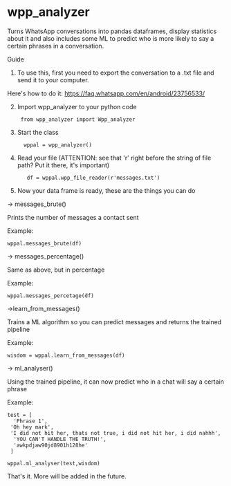 # wpp_analyzer

Turns WhatsApp conversations into pandas dataframes, display statistics about it and also includes some ML to predict who is more likely to say a certain phrases in a conversation.

Guide

1. To use this, first you need to export the conversation to a .txt file and send it to your computer.

  Here's how to do it: https://faq.whatsapp.com/en/android/23756533/

2. Import wpp_analyzer to your python code

        from wpp_analyzer import Wpp_analyzer

3. Start the class
  
         wppal = wpp_analyzer()

4. Read your file (ATTENTION: see that 'r' right before the string of file path? Put it there, it's important)

          df = wppal.wpp_file_reader(r'messages.txt')

5. Now your data frame is ready, these are the things you can do

-> messages_brute()

  Prints the number of messages a contact sent

  Example: 
       
    wppal.messages_brute(df)

-> messages_percentage()

  Same as above, but in percentage

  Example: 
  
    wppal.messages_percetage(df)

->learn_from_messages()

  Trains a ML algorithm so you can predict messages and returns the trained pipeline

  Example: 
  
    wisdom = wppal.learn_from_messages(df)

-> ml_analyser()

  Using the trained pipeline, it can now predict who in a chat will say a certain phrase

  Example: 

    test = [ 
      'Phrase 1',
     'Oh hey mark',
     'I did not hit her, thats not true, i did not hit her, i did nahhh',
      'YOU CAN'T HANDLE THE TRUTH!',
      'awkpdjaw90jd8901h128he'
     ]
   
    wppal.ml_analyser(test,wisdom)
   
   
   That's it. More will be added in the future.
   
